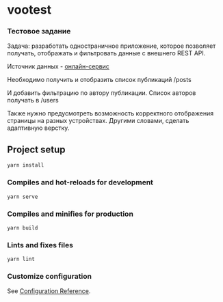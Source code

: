 # vootest

### Тестовое задание

Задача: разработать одностраничное приложение, которое позволяет получать,  отображать и фильтровать данные с внешнего REST API. 

Источник данных - [онлайн-сервис](https://jsonplaceholder.typicode.com/)

Необходимо получить и отобразить список публикаций /posts

И добавить фильтрацию по автору публикации. Список авторов получать в /users

Также нужно предусмотреть возможность корректного отображения страницы на  разных устройствах. Другими словами, сделать адаптивную верстку. 

## Project setup
```
yarn install
```

### Compiles and hot-reloads for development
```
yarn serve
```

### Compiles and minifies for production
```
yarn build
```

### Lints and fixes files
```
yarn lint
```

### Customize configuration
See [Configuration Reference](https://cli.vuejs.org/config/).
